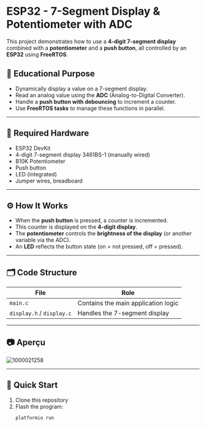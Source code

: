 # ESP32 - 7-Segment Display & Potentiometer with ADC

This project demonstrates how to use a **4-digit 7-segment display** combined with a **potentiometer** and a **push button**, all controlled by an **ESP32** using **FreeRTOS**.

## 🧠 Educational Purpose

- Dynamically display a value on a 7-segment display.
- Read an analog value using the **ADC** (Analog-to-Digital Converter).
- Handle a **push button with debouncing** to increment a counter.
- Use **FreeRTOS tasks** to manage these functions in parallel.

---

## 🔧 Required Hardware

- ESP32 DevKit
- 4-digit 7-segment display 3461BS-1 (manually wired)
- B10K Potentiometer
- Push button
- LED (integrated)
- Jumper wires, breadboard

---

## ⚙️ How It Works

- When the **push button** is pressed, a counter is incremented.
- This counter is displayed on the **4-digit display**.
- The **potentiometer** controls the **brightness of the display** (or another variable via the ADC).
- An **LED** reflects the button state (on = not pressed, off = pressed).

---

## 🗂️ Code Structure

| File          | Role |
|---------------|------|
| `main.c`      | Contains the main application logic |
| `display.h` / `display.c` | Handles the 7-segment display |

---

## 📷 Aperçu

![1000021258](https://github.com/user-attachments/assets/34c6a88e-ba9f-4614-91bb-4f9c0918be46)

---
## 🚀 Quick Start

1. Clone this repository
2. Flash the program:
   ```bash
   platformio run
